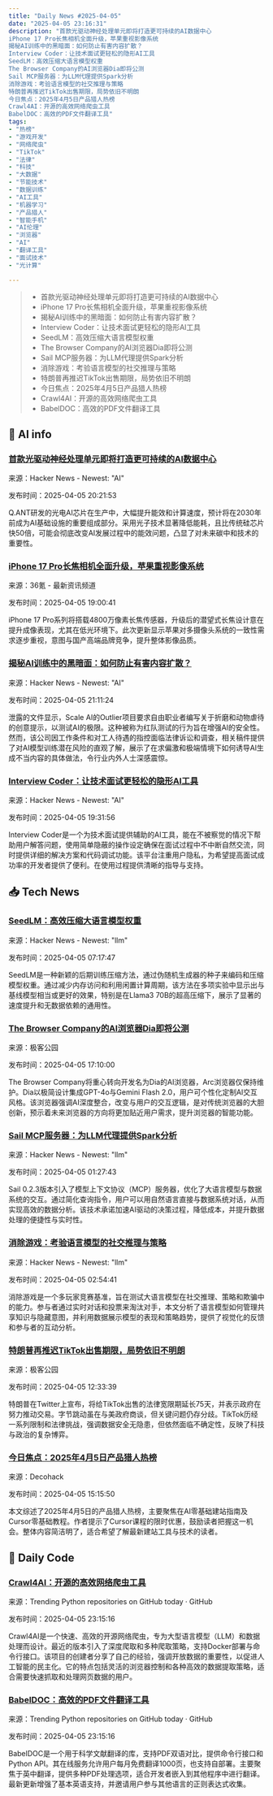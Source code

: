 ```yaml
---
title: "Daily News #2025-04-05"
date: "2025-04-05 23:16:31"
description: "首款光驱动神经处理单元即将打造更可持续的AI数据中心
iPhone 17 Pro长焦相机全面升级，苹果重视影像系统
揭秘AI训练中的黑暗面：如何防止有害内容扩散？
Interview Coder：让技术面试更轻松的隐形AI工具
SeedLM：高效压缩大语言模型权重
The Browser Company的AI浏览器Dia即将公测
Sail MCP服务器：为LLM代理提供Spark分析
消除游戏：考验语言模型的社交推理与策略
特朗普再推迟TikTok出售期限，局势依旧不明朗
今日焦点：2025年4月5日产品猎人热榜
Crawl4AI：开源的高效网络爬虫工具
BabelDOC：高效的PDF文件翻译工具"
tags: 
- "热榜"
- "游戏开发"
- "网络爬虫"
- "TikTok"
- "法律"
- "科技"
- "大数据"
- "节能技术"
- "数据训练"
- "AI工具"
- "机器学习"
- "产品猎人"
- "智能手机"
- "AI伦理"
- "浏览器"
- "AI"
- "翻译工具"
- "面试技术"
- "光计算"

---
```


> - 首款光驱动神经处理单元即将打造更可持续的AI数据中心
> - iPhone 17 Pro长焦相机全面升级，苹果重视影像系统
> - 揭秘AI训练中的黑暗面：如何防止有害内容扩散？
> - Interview Coder：让技术面试更轻松的隐形AI工具
> - SeedLM：高效压缩大语言模型权重
> - The Browser Company的AI浏览器Dia即将公测
> - Sail MCP服务器：为LLM代理提供Spark分析
> - 消除游戏：考验语言模型的社交推理与策略
> - 特朗普再推迟TikTok出售期限，局势依旧不明朗
> - 今日焦点：2025年4月5日产品猎人热榜
> - Crawl4AI：开源的高效网络爬虫工具
> - BabelDOC：高效的PDF文件翻译工具

## 🤖 AI info

### [首款光驱动神经处理单元即将打造更可持续的AI数据中心](https://www.livescience.com/technology/computing/worlds-first-light-powered-neural-processing-units-npus-could-massively-reduce-energy-consumption-in-ai-data-centers)

来源：Hacker News - Newest: "AI"

发布时间：2025-04-05 20:21:53

Q.ANT研发的光电AI芯片在生产中，大幅提升能效和计算速度，预计将在2030年前成为AI基础设施的重要组成部分。采用光子技术显著降低能耗，且比传统硅芯片快50倍，可能会彻底改变AI发展过程中的能效问题，凸显了对未来碳中和技术的重要性。

### [iPhone 17 Pro长焦相机全面升级，苹果重视影像系统](https://www.36kr.com/p/3235497796642311)

来源：36氪 - 最新资讯频道

发布时间：2025-04-05 19:00:41

iPhone 17 Pro系列将搭载4800万像素长焦传感器，升级后的潜望式长焦设计意在提升成像表现，尤其在低光环境下。此次更新显示苹果对多摄像头系统的一致性需求逐步重视，意图与国产高端品牌竞争，提升整体影像品质。

### [揭秘AI训练中的黑暗面：如何防止有害内容扩散？](https://www.businessinsider.com/scale-ai-outlier-training-harmful-ai-prompts-2025-04)

来源：Hacker News - Newest: "AI"

发布时间：2025-04-05 21:11:24

泄露的文件显示，Scale AI的Outlier项目要求自由职业者编写关于折磨和动物虐待的创意提示，以测试AI的极限。这种被称为红队测试的行为旨在增强AI的安全性。然而，该公司因工作条件和对工人待遇的指控面临法律诉讼和调查，相关稿件提供了对AI模型训练潜在风险的直观了解，展示了在求偏激和极端情境下如何诱导AI生成不当内容的具体做法，令行业内外人士深感震惊。

### [Interview Coder：让技术面试更轻松的隐形AI工具](https://www.interviewcoder.co/)

来源：Hacker News - Newest: "AI"

发布时间：2025-04-05 19:31:56

Interview Coder是一个为技术面试提供辅助的AI工具，能在不被察觉的情况下帮助用户解答问题，使用简单隐蔽的操作设定确保在面试过程中不中断自然交流，同时提供详细的解决方案和代码调试功能。该平台注重用户隐私，为希望提高面试成功率的开发者提供了便利。在使用过程提供清晰的指导与支持。

## 📥 Tech News

### [SeedLM：高效压缩大语言模型权重](https://machinelearning.apple.com/research/seedlm-compressing)

来源：Hacker News - Newest: "llm"

发布时间：2025-04-05 07:17:47

SeedLM是一种新颖的后期训练压缩方法，通过伪随机生成器的种子来编码和压缩模型权重。通过减少内存访问和利用闲置计算周期，该方法在多项实验中显示出与基线模型相当或更好的效果，特别是在Llama3 70B的超高压缩下，展示了显著的速度提升和无数据依赖的通用性。

### [The Browser Company的AI浏览器Dia即将公测](http://www.geekpark.net/news/347921)

来源：极客公园

发布时间：2025-04-05 17:10:00

The Browser Company将重心转向开发名为Dia的AI浏览器，Arc浏览器仅保持维护。Dia以极简设计集成GPT-4o与Gemini Flash 2.0，用户可个性化定制AI交互风格。该浏览器强调AI深度整合，改变与用户的交互逻辑，是对传统浏览器的大胆创新，预示着未来浏览器的方向将更加贴近用户需求，提升浏览器的智能功能。

### [Sail MCP服务器：为LLM代理提供Spark分析](https://lakesail.com/blog/spark-mcp-server/)

来源：Hacker News - Newest: "llm"

发布时间：2025-04-05 01:27:43

Sail 0.2.3版本引入了模型上下文协议（MCP）服务器，优化了大语言模型与数据系统的交互。通过简化查询指令，用户可以用自然语言直接与数据系统对话，从而实现高效的数据分析。该技术承诺加速AI驱动的决策过程，降低成本，并提升数据处理的便捷性与实时性。

### [消除游戏：考验语言模型的社交推理与策略](https://github.com/lechmazur/elimination_game)

来源：Hacker News - Newest: "llm"

发布时间：2025-04-05 02:54:41

消除游戏是一个多玩家竞赛基准，旨在测试大语言模型在社交推理、策略和欺骗中的能力。参与者通过实时对话和投票来淘汰对手，本文分析了语言模型如何管理共享知识与隐藏意图，并利用数据展示模型的表现和策略趋势，提供了视觉化的反馈和参与者的互动分析。

### [特朗普再推迟TikTok出售期限，局势依旧不明朗](http://www.geekpark.net/news/347919)

来源：极客公园

发布时间：2025-04-05 12:33:39

特朗普在Twitter上宣布，将给TikTok出售的法律宽限期延长75天，并表示政府在努力推动交易。字节跳动虽在与美政府商谈，但关键问题仍存分歧。TikTok历经一系列限制和法律挑战，强调数据安全无隐患，但依然面临不确定性，反映了科技与政治的复杂博弈。

### [今日焦点：2025年4月5日产品猎人热榜](https://decohack.com/producthunt-daily-2025-04-05/)

来源：Decohack

发布时间：2025-04-05 15:15:50

本文综述了2025年4月5日的产品猎人热榜，主要聚焦在AI零基础建站指南及Cursor零基础教程。作者提示了Cursor课程的限时优惠，鼓励读者把握这一机会。整体内容简洁明了，适合希望了解最新建站工具与技术的读者。

## 💾 Daily Code

### [Crawl4AI：开源的高效网络爬虫工具](https://github.com/unclecode/crawl4ai)

来源：Trending Python repositories on GitHub today · GitHub

发布时间：2025-04-05 23:15:16

Crawl4AI是一个快速、高效的开源网络爬虫，专为大型语言模型（LLM）和数据处理而设计。最近的版本引入了深度爬取和多种爬取策略，支持Docker部署与命令行接口。该项目的创建者分享了自己的经验，强调开放数据的重要性，以促进人工智能的民主化。它的特点包括灵活的浏览器控制和各种高效的数据提取策略，适合需要快速抓取和处理网页数据的用户。

### [BabelDOC：高效的PDF文件翻译工具](https://github.com/funstory-ai/BabelDOC)

来源：Trending Python repositories on GitHub today · GitHub

发布时间：2025-04-05 23:15:16

BabelDOC是一个用于科学文献翻译的库，支持PDF双语对比，提供命令行接口和Python API。其在线服务允许用户每月免费翻译1000页，也支持自部署。主要聚焦于英中翻译，提供多种PDF处理选项，适合开发者嵌入到其他程序中进行翻译。最新更新增强了基本英语支持，并邀请用户参与其他语言的正则表达式收集。

